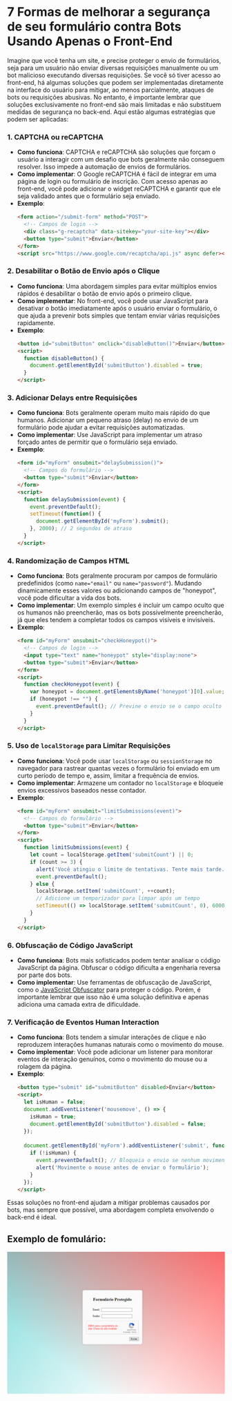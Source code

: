# 7 Formas de melhorar a segurança de seu formulário contra Bots Usando Apenas o Front-End

Imagine que você tenha um site, e precise proteger o envio de formulários, seja para um usuário não enviar diversas requisições manualmente ou um bot malicioso executando diversas requisições.
Se você só tiver acesso ao front-end, há algumas soluções que podem ser implementadas diretamente na interface do usuário para mitigar, ao menos parcialmente, ataques de bots ou requisições abusivas. No entanto, é importante lembrar que soluções exclusivamente no front-end são mais limitadas e não substituem medidas de segurança no back-end. Aqui estão algumas estratégias que podem ser aplicadas:

### 1. **CAPTCHA ou reCAPTCHA**
   - **Como funciona**: CAPTCHA e reCAPTCHA são soluções que forçam o usuário a interagir com um desafio que bots geralmente não conseguem resolver. Isso impede a automação de envios de formulários.
   - **Como implementar**: O Google reCAPTCHA é fácil de integrar em uma página de login ou formulário de inscrição. Com acesso apenas ao front-end, você pode adicionar o widget reCAPTCHA e garantir que ele seja validado antes que o formulário seja enviado.
   - **Exemplo**:
     ```html
     <form action="/submit-form" method="POST">
       <!-- Campos de login -->
       <div class="g-recaptcha" data-sitekey="your-site-key"></div>
       <button type="submit">Enviar</button>
     </form>
     <script src="https://www.google.com/recaptcha/api.js" async defer></script>
     ```

### 2. **Desabilitar o Botão de Envio após o Clique**
   - **Como funciona**: Uma abordagem simples para evitar múltiplos envios rápidos é desabilitar o botão de envio após o primeiro clique.
   - **Como implementar**: No front-end, você pode usar JavaScript para desativar o botão imediatamente após o usuário enviar o formulário, o que ajuda a prevenir bots simples que tentam enviar várias requisições rapidamente.
   - **Exemplo**:
     ```html
     <button id="submitButton" onclick="disableButton()">Enviar</button>
     <script>
       function disableButton() {
         document.getElementById('submitButton').disabled = true;
       }
     </script>
     ```

### 3. **Adicionar Delays entre Requisições**
   - **Como funciona**: Bots geralmente operam muito mais rápido do que humanos. Adicionar um pequeno atraso (delay) no envio de um formulário pode ajudar a evitar requisições automatizadas.
   - **Como implementar**: Use JavaScript para implementar um atraso forçado antes de permitir que o formulário seja enviado.
   - **Exemplo**:
     ```html
     <form id="myForm" onsubmit="delaySubmission()">
       <!-- Campos do formulário -->
       <button type="submit">Enviar</button>
     </form>
     <script>
       function delaySubmission(event) {
         event.preventDefault();
         setTimeout(function() {
           document.getElementById('myForm').submit();
         }, 2000); // 2 segundos de atraso
       }
     </script>
     ```

### 4. **Randomização de Campos HTML**
   - **Como funciona**: Bots geralmente procuram por campos de formulário predefinidos (como `name="email"` ou `name="password"`). Mudando dinamicamente esses valores ou adicionando campos de "honeypot", você pode dificultar a vida dos bots.
   - **Como implementar**: Um exemplo simples é incluir um campo oculto que os humanos não preencherão, mas os bots possivelmente preencherão, já que eles tendem a completar todos os campos visíveis e invisíveis.
   - **Exemplo**:
     ```html
     <form id="myForm" onsubmit="checkHoneypot()">
       <!-- Campos de login -->
       <input type="text" name="honeypot" style="display:none">
       <button type="submit">Enviar</button>
     </form>
     <script>
       function checkHoneypot(event) {
         var honeypot = document.getElementsByName('honeypot')[0].value;
         if (honeypot !== "") {
           event.preventDefault(); // Previne o envio se o campo oculto for preenchido
         }
       }
     </script>
     ```

### 5. **Uso de `localStorage` para Limitar Requisições**
   - **Como funciona**: Você pode usar `localStorage` ou `sessionStorage` no navegador para rastrear quantas vezes o formulário foi enviado em um curto período de tempo e, assim, limitar a frequência de envios.
   - **Como implementar**: Armazene um contador no `localStorage` e bloqueie envios excessivos baseados nesse contador.
   - **Exemplo**:
     ```html
     <form id="myForm" onsubmit="limitSubmissions(event)">
       <!-- Campos do formulário -->
       <button type="submit">Enviar</button>
     </form>
     <script>
       function limitSubmissions(event) {
         let count = localStorage.getItem('submitCount') || 0;
         if (count >= 3) {
           alert('Você atingiu o limite de tentativas. Tente mais tarde.');
           event.preventDefault();
         } else {
           localStorage.setItem('submitCount', ++count);
           // Adicione um temporizador para limpar após um tempo
           setTimeout(() => localStorage.setItem('submitCount', 0), 60000); // Limpa em 1 minuto
         }
       }
     </script>
     ```

### 6. **Obfuscação de Código JavaScript**
   - **Como funciona**: Bots mais sofisticados podem tentar analisar o código JavaScript da página. Obfuscar o código dificulta a engenharia reversa por parte dos bots.
   - **Como implementar**: Use ferramentas de obfuscação de JavaScript, como o [JavaScript Obfuscator](https://javascriptobfuscator.com/) para proteger o código. Porém, é importante lembrar que isso não é uma solução definitiva e apenas adiciona uma camada extra de dificuldade.

### 7. **Verificação de Eventos Human Interaction**
   - **Como funciona**: Bots tendem a simular interações de clique e não reproduzem interações humanas naturais como o movimento do mouse.
   - **Como implementar**: Você pode adicionar um listener para monitorar eventos de interação genuínos, como o movimento do mouse ou a rolagem da página.
   - **Exemplo**:
     ```html
     <button type="submit" id="submitButton" disabled>Enviar</button>
     <script>
       let isHuman = false;
       document.addEventListener('mousemove', () => {
         isHuman = true;
         document.getElementById('submitButton').disabled = false;
       });

       document.getElementById('myForm').addEventListener('submit', function(event) {
         if (!isHuman) {
           event.preventDefault(); // Bloqueia o envio se nenhum movimento humano for detectado
           alert('Movimente o mouse antes de enviar o formulário');
         }
       });
     </script>
     ```

Essas soluções no front-end ajudam a mitigar problemas causados por bots, mas sempre que possível, uma abordagem completa envolvendo o back-end é ideal.


## Exemplo de fomulário:

![formulário de exemplo](./assets/formulario.png)